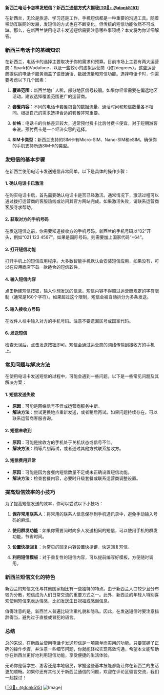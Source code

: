 **新西兰电话卡怎样发短信？新西兰通信方式大揭秘[[TG💪+ @donk5151](https://t.me/s/donk5151)]**

在新西兰，无论是旅游、学习还是工作，手机短信都是一种重要的沟通工具。随着移动互联网的发展，发短信的方式也在不断变化，但传统的短信功能依然不可或缺。那么，在新西兰使用电话卡发送短信需要注意哪些事项呢？本文将为你详细解答。

### 新西兰电话卡的基础知识

在新西兰，电话卡的选择主要取决于你的需求和预算。目前市场上主要有两大运营商：Spark和Vodafone，以及一些较小的虚拟运营商（如2degrees）。这些运营商提供的电话卡服务涵盖了语音通话、数据流量和短信功能。选择电话卡时，你需要考虑以下几个因素：

1. **覆盖范围**：新西兰地广人稀，部分地区信号较弱。如果你经常需要在偏远地区活动，建议选择覆盖范围更广的运营商。
   
2. **套餐内容**：不同的电话卡套餐包含的数据流量、通话时间和短信数量各不相同。根据自己的需求选择合适的套餐非常重要。

3. **价格**：电话卡的价格差异较大，通常预付费卡比后付费卡便宜。对于短期游客来说，预付费卡是一个经济实惠的选择。

4. **SIM卡类型**：新西兰支持的SIM卡有Micro-SIM、Nano-SIM和eSIM。确保你的手机支持所选SIM卡的类型。

### 发短信的基本步骤

在新西兰使用电话卡发送短信非常简单，以下是具体的操作步骤：

#### 1. 确认电话卡已激活
在购买电话卡后，首先需要确认电话卡是否已经激活。通常情况下，激活过程可以通过拨打运营商的客服热线或访问其官方网站完成。如果激活失败，请联系运营商客服寻求帮助。

#### 2. 获取对方的手机号码
在发送短信之前，你需要知道接收方的手机号码。新西兰的手机号码以“02”开头，例如“021 123 4567”。如果是国际号码，则需要加上国家代码“+64”。

#### 3. 打开短信功能
打开手机上的短信应用程序。大多数智能手机默认会安装短信应用，如果没有，可以在应用商店下载一款适合的短信软件。

#### 4. 输入短信内容
点击新建短信按钮，输入你想发送的信息。短信内容不得超过运营商规定的字符限制（通常是160个字符）。如果超过这个限制，短信会被自动拆分为多条发送。

#### 5. 输入接收方号码
在收件人栏中输入对方的手机号码。注意不要遗漏区号或国家代码。

#### 6. 发送短信
检查无误后，点击发送按钮即可。短信会通过运营商的网络传输到接收方的手机上。

### 常见问题与解决方法

在使用电话卡发送短信的过程中，可能会遇到一些问题。以下是一些常见问题及其解决方案：

#### 1. 短信发送失败
- **原因**：可能是网络信号不佳或运营商服务中断。
- **解决方法**：尝试更换地点重新发送，或者稍后再试。如果问题持续存在，可以联系运营商客服咨询。

#### 2. 短信未收到
- **原因**：可能是接收方的手机处于关机状态或信号不佳。
- **解决方法**：稍等片刻再试，或者通过其他方式联系接收方。

#### 3. 短信费用异常
- **原因**：可能是因为套餐内短信数量不足或未正确设置短信功能。
- **解决方法**：检查套餐内容，必要时升级套餐或联系运营商调整设置。

### 提高短信效率的小技巧

为了提高短信发送的效率，你可以尝试以下小技巧：

1. **保存常用联系人**：将常用的联系人信息保存到手机通讯录中，避免手动输入号码的麻烦。

2. **使用群发功能**：如果你需要同时向多人发送相同的短信，可以使用手机的群发功能，节省时间。

3. **设置快捷回复**：为常见的回复内容设置快捷键，快速回复短信。

4. **利用短信模板**：对于重复性的短信内容，可以提前编写好模板，方便随时调用。

### 新西兰短信文化的特色

新西兰的短信文化与其他国家相比有一些独特的特点。由于新西兰人口较少且分布较为分散，短信成为人们日常交流的重要方式之一。此外，新西兰的年轻人特别喜欢使用短信来表达情感，比如发送生日祝福或感谢信息。

值得注意的是，新西兰人普遍比较注重礼貌和隐私。因此，在发送短信时要注意措辞得当，避免过于直接或冒犯的语言。

### 总结

总的来说，在新西兰使用电话卡发送短信是一项简单而实用的功能。只要掌握了正确的操作步骤，并注意一些细节问题，你就能轻松实现高效沟通。希望本文能帮助你在新西兰更好地利用短信功能，享受便捷的生活体验。

无论你是留学生、游客还是本地居民，掌握这些基本技能都能让你在新西兰的生活更加顺畅。如果你还有其他关于新西兰通信的问题，欢迎在评论区留言交流，我们一起探讨！

[[TG💪+ @donk5151](https://t.me/s/donk5151) ![Image](https://i.postimg.cc/rwNCRYN7/Snipaste-2025-04-30-17-27-05.png)]